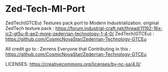 # Zed-Tech-MI-Port
ZedTech(GTCEu) Textures pack port to Modern Industrialization.
original ZedTech texture pack : <https://forum.industrial-craft.net/thread/11192-16x-ic2-gt5u-6-ae2-more-zederrian-technology-1-4-0/>
ZedTech(GTCEu) : https://github.com/CosmicNovaStar/Zederrian-Technology-GTCEu

All credit go to :
Zerrens
Everyone that Contributing in this : https://github.com/CosmicNovaStar/Zederrian-Technology-GTCEu

LICENSES:
https://creativecommons.org/licenses/by-nc-sa/4.0/
